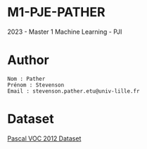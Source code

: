 # M1-PJE-PATHER

2023 - Master 1 Machine Learning - PJI

# Author

```
Nom : Pather
Prénom : Stevenson
Email : stevenson.pather.etu@univ-lille.fr
```

# Dataset 

[Pascal VOC 2012 Dataset](https://www.kaggle.com/datasets/gopalbhattrai/pascal-voc-2012-dataset)
